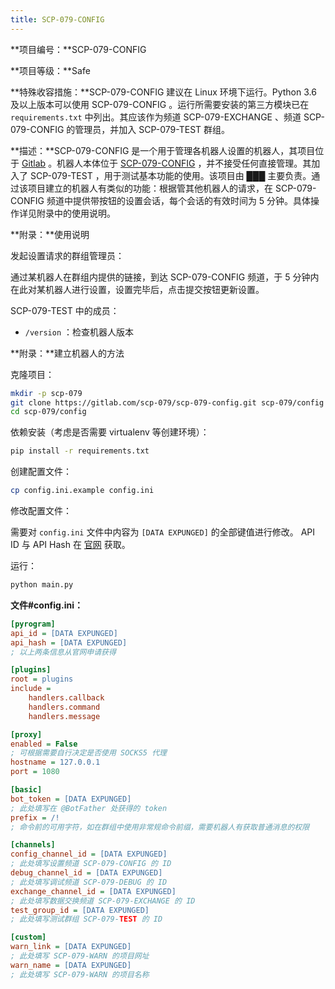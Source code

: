 ```yaml
---
title: SCP-079-CONFIG
---
```


<link rel="stylesheet" href="/css/chinese.css">

**项目编号：**SCP-079-CONFIG

**项目等级：**Safe

**特殊收容措施：**SCP-079-CONFIG 建议在 Linux 环境下运行。Python 3.6 及以上版本可以使用 SCP-079-CONFIG 。运行所需要安装的第三方模块已在 `requirements.txt` 中列出。其应该作为频道 SCP-079-EXCHANGE 、频道 SCP-079-CONFIG  的管理员，并加入 SCP-079-TEST 群组。

**描述：**SCP-079-CONFIG 是一个用于管理各机器人设置的机器人，其项目位于 <a href="https://gitlab.com/scp-079/scp-079-config" target="_blank">Gitlab</a> 。机器人本体位于 <a href="https://t.me/SCP_079_CONFIG" class="079" target="_blank">SCP-079-CONFIG</a> ，并不接受任何直接管理。其加入了 SCP-079-TEST ，用于测试基本功能的使用。该项目由 ███ 主要负责。通过该项目建立的机器人有类似的功能：根据管其他机器人的请求，在 SCP-079-CONFIG 频道中提供带按钮的设置会话，每个会话的有效时间为 5 分钟。具体操作详见附录中的使用说明。

**附录：**使用说明

发起设置请求的群组管理员：

通过某机器人在群组内提供的链接，到达 SCP-079-CONFIG 频道，于 5 分钟内在此对某机器人进行设置，设置完毕后，点击提交按钮更新设置。

SCP-079-TEST 中的成员：

- `/version` ：检查机器人版本

**附录：**建立机器人的方法

克隆项目：

```bash
mkdir -p scp-079
git clone https://gitlab.com/scp-079/scp-079-config.git scp-079/config
cd scp-079/config
```

依赖安装（考虑是否需要 virtualenv 等创建环境）：

```bash
pip install -r requirements.txt
```

创建配置文件：

```bash
cp config.ini.example config.ini
```

修改配置文件：

需要对 `config.ini` 文件中内容为 `[DATA EXPUNGED]` 的全部键值进行修改。 API ID 与 API Hash 在 <a href="https://my.telegram.org" target="_blank">官网</a> 获取。

运行：

```bash
python main.py
```

**文件#config.ini：**

```ini
[pyrogram]
api_id = [DATA EXPUNGED]
api_hash = [DATA EXPUNGED]
; 以上两条信息从官网申请获得

[plugins]
root = plugins
include =
    handlers.callback
    handlers.command
    handlers.message

[proxy]
enabled = False
; 可根据需要自行决定是否使用 SOCKS5 代理
hostname = 127.0.0.1
port = 1080

[basic]
bot_token = [DATA EXPUNGED]
; 此处填写在 @BotFather 处获得的 token
prefix = /!
; 命令前的可用字符，如在群组中使用非常规命令前缀，需要机器人有获取普通消息的权限

[channels]
config_channel_id = [DATA EXPUNGED]
; 此处填写设置频道 SCP-079-CONFIG 的 ID
debug_channel_id = [DATA EXPUNGED]
; 此处填写调试频道 SCP-079-DEBUG 的 ID
exchange_channel_id = [DATA EXPUNGED]
; 此处填写数据交换频道 SCP-079-EXCHANGE 的 ID
test_group_id = [DATA EXPUNGED]
; 此处填写测试群组 SCP-079-TEST 的 ID

[custom]
warn_link = [DATA EXPUNGED]
; 此处填写 SCP-079-WARN 的项目网址
warn_name = [DATA EXPUNGED]
; 此处填写 SCP-079-WARN 的项目名称

```

<audio src="/audio/door/dooropenpage.ogg" autoplay></audio>
<audio id="dooropen079" src="/audio/door/dooropen079.ogg"/>
